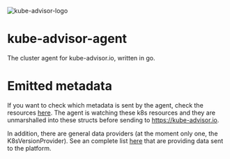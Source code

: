 ![kube-advisor-logo](https://kube-advisor.io/kube-advisor-logo.png)

# kube-advisor-agent
The cluster agent for kube-advisor.io, written in go.

# Emitted metadata
If you want to check which metadata is sent by the agent, check the resources [here](https://github.com/kube-advisor-io/kube-advisor-agent/tree/main/resources).
The agent is watching these k8s resources and they are unmarshalled into these structs before sending to https://kube-advisor.io.

In addition, there are general data providers (at the moment only one, the K8sVersionProvider). See an complete list [here](https://github.com/kube-advisor-io/kube-advisor-agent/blob/main/data_provider.go#L18) that are providing data sent to the platform.




